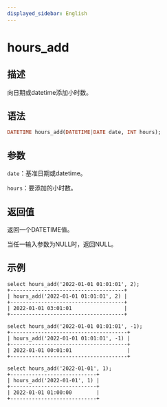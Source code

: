 ```yaml
---
displayed_sidebar: English
---
```


# hours_add

## 描述

向日期或datetime添加小时数。

## 语法

```Haskell
DATETIME hours_add(DATETIME|DATE date, INT hours);
```

## 参数

`date`：基准日期或datetime。

`hours`：要添加的小时数。

## 返回值

返回一个DATETIME值。

当任一输入参数为NULL时，返回NULL。

## 示例

```Plain
select hours_add('2022-01-01 01:01:01', 2);
+-------------------------------------+
| hours_add('2022-01-01 01:01:01', 2) |
+-------------------------------------+
| 2022-01-01 03:01:01                 |
+-------------------------------------+

select hours_add('2022-01-01 01:01:01', -1);
+--------------------------------------+
| hours_add('2022-01-01 01:01:01', -1) |
+--------------------------------------+
| 2022-01-01 00:01:01                  |
+--------------------------------------+

select hours_add('2022-01-01', 1);
+----------------------------+
| hours_add('2022-01-01', 1) |
+----------------------------+
| 2022-01-01 01:00:00        |
+----------------------------+
```